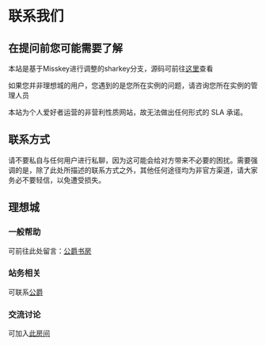 # 联系我们

## 在提问前您可能需要了解

本站是基于Misskey进行调整的sharkey分支，源码可前往[这里](https://github.com/gongjuecloak/sharkey-stelpolva)查看

如果您并非理想城的用户，您遇到的是您所在实例的问题，请咨询您所在实例的管理人员

本站为个人爱好者运营的非营利性质网站，故无法做出任何形式的 SLA 承诺。

## 联系方式

请不要私自与任何用户进行私聊，因为这可能会给对方带来不必要的困扰。需要强调的是，除了此处所描述的联系方式之外，其他任何途径均为非官方渠道，请大家务必不要轻信，以免遭受损失。

## 理想城

### 一般帮助

可前往此处留言：[公爵书房](https://blog.gjcloak.top/message.html)

### 站务相关

可联系[公爵](https://lzplus.top/@gjcloak)

### 交流讨论

可加入[此房间](https://matrix.to/#/#discuss:matrix.lzplus.top)


